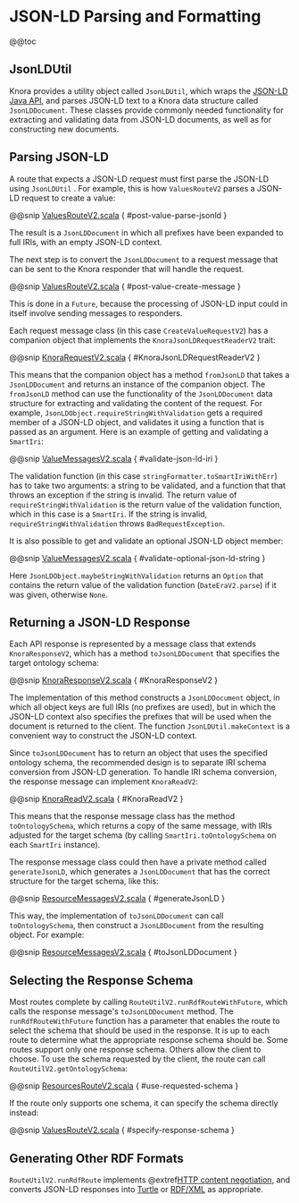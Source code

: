 <!---
Copyright © 2015-2018 the contributors (see Contributors.md).

This file is part of Knora.

Knora is free software: you can redistribute it and/or modify
it under the terms of the GNU Affero General Public License as published
by the Free Software Foundation, either version 3 of the License, or
(at your option) any later version.

Knora is distributed in the hope that it will be useful,
but WITHOUT ANY WARRANTY; without even the implied warranty of
MERCHANTABILITY or FITNESS FOR A PARTICULAR PURPOSE.  See the
GNU Affero General Public License for more details.

You should have received a copy of the GNU Affero General Public
License along with Knora.  If not, see <http://www.gnu.org/licenses/>.
-->

# JSON-LD Parsing and Formatting

@@toc

## JsonLDUtil

Knora provides a utility object called `JsonLDUtil`, which wraps the
[JSON-LD Java API](https://github.com/jsonld-java/jsonld-java), and parses JSON-LD text to a
Knora data structure called `JsonLDDocument`. These classes provide commonly needed
functionality for extracting and validating data from JSON-LD documents, as well
as for constructing new documents.

## Parsing JSON-LD

A route that expects a JSON-LD request must first parse the JSON-LD using
`JsonLDUtil` . For example, this is how `ValuesRouteV2` parses a JSON-LD request to create a value:

@@snip [ValuesRouteV2.scala]($src$/org/knora/webapi/routing/v2/ValuesRouteV2.scala) { #post-value-parse-jsonld }

The result is a `JsonLDDocument` in which all prefixes have been expanded
to full IRIs, with an empty JSON-LD context.

The next step is to convert the `JsonLDDocument` to a request message that can be
sent to the Knora responder that will handle the request.

@@snip [ValuesRouteV2.scala]($src$/org/knora/webapi/routing/v2/ValuesRouteV2.scala) { #post-value-create-message }

This is done in a `Future`, because the processing of JSON-LD input
could in itself involve sending messages to responders.

Each request message class (in this case `CreateValueRequestV2`) has a companion object
that implements the `KnoraJsonLDRequestReaderV2` trait:

@@snip [KnoraRequestV2.scala]($src$/org/knora/webapi/messages/v2/responder/KnoraRequestV2.scala) { #KnoraJsonLDRequestReaderV2 }

This means that the companion object has a method `fromJsonLD` that takes a
`JsonLDDocument` and returns an instance of the companion object. The `fromJsonLD` method
can use the functionality of the `JsonLDDocument` data structure for extracting
and validating the content of the request. For example, `JsonLDObject.requireStringWithValidation`
gets a required member of a JSON-LD object, and validates it using a function
that is passed as an argument. Here is an example of getting and validating
a `SmartIri`:

@@snip [ValueMessagesV2.scala]($src$/org/knora/webapi/messages/v2/responder/valuemessages/ValueMessagesV2.scala) { #validate-json-ld-iri }

The validation function (in this case `stringFormatter.toSmartIriWithErr`) has to take
two arguments: a string to be validated, and a function that that throws an exception
if the string is invalid. The return value of `requireStringWithValidation` is the
return value of the validation function, which in this case is a `SmartIri`. If
the string is invalid, `requireStringWithValidation` throws `BadRequestException`.

It is also possible to get and validate an optional JSON-LD object member:

@@snip [ValueMessagesV2.scala]($src$/org/knora/webapi/messages/v2/responder/valuemessages/ValueMessagesV2.scala) { #validate-optional-json-ld-string }

Here `JsonLDObject.maybeStringWithValidation` returns an `Option` that contains
the return value of the validation function (`DateEraV2.parse`) if it was given,
otherwise `None`.

## Returning a JSON-LD Response

Each API response is represented by a message class that extends
`KnoraResponseV2`, which has a method `toJsonLDDocument` that specifies
the target ontology schema:

@@snip [KnoraResponseV2.scala]($src$/org/knora/webapi/messages/v2/responder/KnoraResponseV2.scala) { #KnoraResponseV2 }

The implementation of this method constructs a `JsonLDDocument` object,
in which all object keys are full IRIs (no prefixes are used), but in which
the JSON-LD context also specifies the prefixes that will be used when the
document is returned to the client. The function `JsonLDUtil.makeContext`
is a convenient way to construct the JSON-LD context.

Since `toJsonLDDocument` has to return an object that uses the specified
ontology schema, the recommended design is to separate IRI schema conversion from
JSON-LD generation. To handle IRI schema conversion, the response message can implement
`KnoraReadV2`:

@@snip [KnoraReadV2.scala]($src$/org/knora/webapi/messages/v2/responder/KnoraResponseV2.scala) { #KnoraReadV2 }

This means that the response message class has the method `toOntologySchema`, which returns
a copy of the same message, with IRIs adjusted for the target schema (by calling
`SmartIri.toOntologySchema` on each `SmartIri` instance).

The response message class could then have a private method called `generateJsonLD`, which
generates a `JsonLDDocument` that has the correct structure for the target schema, like
this:

@@snip [ResourceMessagesV2.scala]($src$/org/knora/webapi/messages/v2/responder/resourcemessages/ResourceMessagesV2.scala) { #generateJsonLD }

This way, the implementation of `toJsonLDDocument` can call `toOntologySchema`,
then construct a `JsonLDDocument` from the resulting object. For example:

@@snip [ResourceMessagesV2.scala]($src$/org/knora/webapi/messages/v2/responder/resourcemessages/ResourceMessagesV2.scala) { #toJsonLDDocument }

## Selecting the Response Schema

Most routes complete by calling `RouteUtilV2.runRdfRouteWithFuture`, which calls
the response message's `toJsonLDDocument` method. The `runRdfRouteWithFuture` function
has a parameter that enables the route to select the schema that should be used in
the response. It is up to each route to determine what the appropriate response schema
should be. Some routes support only one response schema. Others allow the client
to choose. To use the schema requested by the client, the route can call
`RouteUtilV2.getOntologySchema`:

@@snip [ResourcesRouteV2.scala]($src$/org/knora/webapi/routing/v2/ResourcesRouteV2.scala) { #use-requested-schema }

If the route only supports one schema, it can specify the schema directly instead:

@@snip [ValuesRouteV2.scala]($src$/org/knora/webapi/routing/v2/ValuesRouteV2.scala) { #specify-response-schema }

## Generating Other RDF Formats

`RouteUtilV2.runRdfRoute` implements
@extref[HTTP content negotiation](rfc:7231#section-5.3.2), and converts JSON-LD
responses into [Turtle](https://www.w3.org/TR/turtle/)
or [RDF/XML](https://www.w3.org/TR/rdf-syntax-grammar/) as appropriate.
